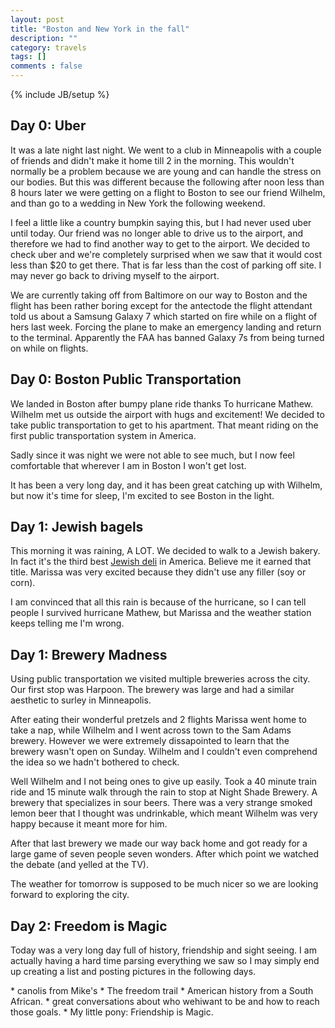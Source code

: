```yaml
---
layout: post
title: "Boston and New York in the fall"
description: ""
category: travels
tags: []
comments : false
---
```

{% include JB/setup %}

## Day 0: Uber

It was a late night last night. We went to a club in Minneapolis with a couple of friends and didn't make it home till 2 in the morning. This wouldn't normally be a problem because we are young and can handle the stress on our bodies. But this was different because the following after noon less than 8 hours later we were getting on a flight to Boston to see our friend Wilhelm,  and than go to a wedding in New York the following weekend. 

I feel a little like a country bumpkin saying this,  but I had never used uber until today. Our friend was no longer able to drive us to the airport, and therefore we had to find another way to get to the airport.  We decided to check uber and we're completely surprised when we saw that it would cost less than $20 to get there.  That is far less than the cost of parking off site.  I may never go back to driving myself to the airport.

We are currently taking off from Baltimore on our way to Boston and the flight has been rather boring except for the antectode the flight attendant told us about a Samsung Galaxy 7 which started on fire while on a flight of hers last week.  Forcing the plane to make an emergency landing and return to the terminal. Apparently the FAA has banned Galaxy 7s from being turned on while on flights.


## Day 0: Boston Public Transportation 

We landed in Boston after bumpy plane ride thanks To hurricane Mathew. Wilhelm met us outside the airport with hugs and excitement! We decided to take public transportation to get to his apartment. That meant riding on the first public transportation system in America. 

Sadly since it was night we were not able to see much,  but I now feel comfortable that wherever I am in Boston I won't get lost.

It has been a very long day,  and it has been great catching up with Wilhelm, but now it's time for sleep,  I'm excited to see Boston in the light.

## Day 1: Jewish bagels

This morning it was raining, A LOT.  We decided to walk to a Jewish bakery. In fact it's the third best [Jewish deli](http://www.kupelsbakery.com) in America. Believe me it earned that title.  Marissa was very excited because they didn't use any filler (soy or corn).

I am convinced that all this rain is because of the hurricane, so I can tell people I survived hurricane Mathew, but Marissa and the weather station keeps telling me I'm wrong.

## Day 1: Brewery Madness

Using public transportation we visited multiple breweries across the city. Our first stop was Harpoon. The brewery was large and had a similar aesthetic to surley in Minneapolis. 

After eating their wonderful pretzels and 2 flights Marissa went home to take a nap,  while Wilhelm and I went across town to the Sam Adams brewery.  However we were extremely dissapointed to learn that the brewery wasn't open on Sunday. Wilhelm and I couldn't even comprehend the idea so we hadn't bothered to check. 

Well Wilhelm and I not being ones to give up easily.  Took a 40 minute train ride and 15 minute walk through the rain to stop at Night Shade Brewery.  A brewery that specializes in sour beers. There was a very strange smoked lemon beer that I thought was undrinkable, which meant Wilhelm was very happy because it meant more for him. 

After that last brewery we made our way back home and got ready for a large game of seven people seven wonders. After which point we watched the debate (and yelled at the TV). 

The weather for tomorrow is supposed to be much nicer so we are looking forward to exploring the city.

## Day 2: Freedom is Magic 

Today was a very long day full of history, friendship and sight seeing. I am actually having a hard time parsing everything we saw so I may simply end up creating a list and posting pictures in the following days. 

* canolis from Mike's
* The freedom trail
* American history from a South African. 
* great conversations about who wehiwant to be and how to reach those goals. 
* My little pony: Friendship is Magic.